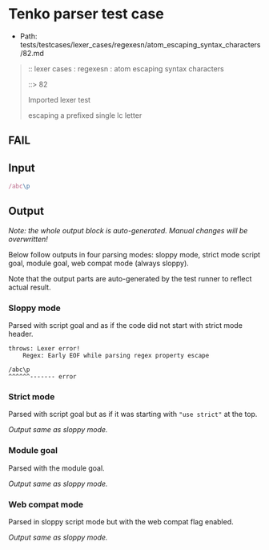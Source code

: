 # Tenko parser test case

- Path: tests/testcases/lexer_cases/regexesn/atom_escaping_syntax_characters/82.md

> :: lexer cases : regexesn : atom escaping syntax characters
>
> ::> 82
>
> Imported lexer test
>
> escaping a prefixed single lc letter

## FAIL

## Input

`````js
/abc\p
`````

## Output

_Note: the whole output block is auto-generated. Manual changes will be overwritten!_

Below follow outputs in four parsing modes: sloppy mode, strict mode script goal, module goal, web compat mode (always sloppy).

Note that the output parts are auto-generated by the test runner to reflect actual result.

### Sloppy mode

Parsed with script goal and as if the code did not start with strict mode header.

`````
throws: Lexer error!
    Regex: Early EOF while parsing regex property escape

/abc\p
^^^^^^------- error
`````

### Strict mode

Parsed with script goal but as if it was starting with `"use strict"` at the top.

_Output same as sloppy mode._

### Module goal

Parsed with the module goal.

_Output same as sloppy mode._

### Web compat mode

Parsed in sloppy script mode but with the web compat flag enabled.

_Output same as sloppy mode._

